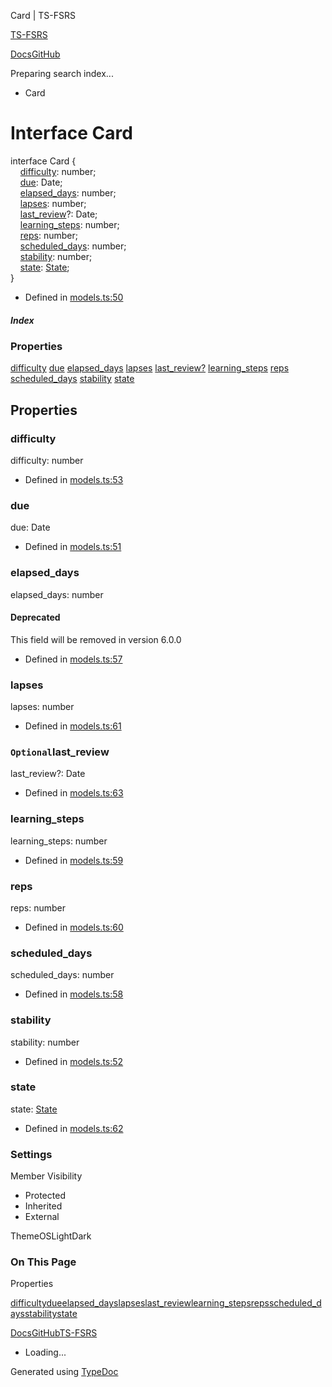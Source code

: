 Card | TS-FSRS

[TS-FSRS](https://open-spaced-repetition.github.io/ts-fsrs/)

[Docs](https://open-spaced-repetition.github.io/ts-fsrs/)[GitHub](https://github.com/open-spaced-repetition/ts-fsrs)

Preparing search index...

* Card

Interface Card
==============

interface Card {  
    [difficulty](#difficulty): number;  
    [due](#due): Date;  
    [elapsed\_days](#elapsed_days): number;  
    [lapses](#lapses): number;  
    [last\_review](#last_review)?: Date;  
    [learning\_steps](#learning_steps): number;  
    [reps](#reps): number;  
    [scheduled\_days](#scheduled_days): number;  
    [stability](#stability): number;  
    [state](#state): [State](../enum\1\2.md);  
}

* Defined in [models.ts:50](https://github.com/open-spaced-repetition/ts-fsrs/blob/448c678f6f26c323e9e70bad552dc154ac6f7de6/src/fsrs/models.ts#L50)

##### Index

### Properties

[difficulty](#difficulty)
[due](#due)
[elapsed\_days](#elapsed_days)
[lapses](#lapses)
[last\_review?](#last_review)
[learning\_steps](#learning_steps)
[reps](#reps)
[scheduled\_days](#scheduled_days)
[stability](#stability)
[state](#state)

Properties
----------

### difficulty

difficulty: number

* Defined in [models.ts:53](https://github.com/open-spaced-repetition/ts-fsrs/blob/448c678f6f26c323e9e70bad552dc154ac6f7de6/src/fsrs/models.ts#L53)

### due

due: Date

* Defined in [models.ts:51](https://github.com/open-spaced-repetition/ts-fsrs/blob/448c678f6f26c323e9e70bad552dc154ac6f7de6/src/fsrs/models.ts#L51)

### elapsed\_days

elapsed\_days: number

#### Deprecated

This field will be removed in version 6.0.0

* Defined in [models.ts:57](https://github.com/open-spaced-repetition/ts-fsrs/blob/448c678f6f26c323e9e70bad552dc154ac6f7de6/src/fsrs/models.ts#L57)

### lapses

lapses: number

* Defined in [models.ts:61](https://github.com/open-spaced-repetition/ts-fsrs/blob/448c678f6f26c323e9e70bad552dc154ac6f7de6/src/fsrs/models.ts#L61)

### `Optional`last\_review

last\_review?: Date

* Defined in [models.ts:63](https://github.com/open-spaced-repetition/ts-fsrs/blob/448c678f6f26c323e9e70bad552dc154ac6f7de6/src/fsrs/models.ts#L63)

### learning\_steps

learning\_steps: number

* Defined in [models.ts:59](https://github.com/open-spaced-repetition/ts-fsrs/blob/448c678f6f26c323e9e70bad552dc154ac6f7de6/src/fsrs/models.ts#L59)

### reps

reps: number

* Defined in [models.ts:60](https://github.com/open-spaced-repetition/ts-fsrs/blob/448c678f6f26c323e9e70bad552dc154ac6f7de6/src/fsrs/models.ts#L60)

### scheduled\_days

scheduled\_days: number

* Defined in [models.ts:58](https://github.com/open-spaced-repetition/ts-fsrs/blob/448c678f6f26c323e9e70bad552dc154ac6f7de6/src/fsrs/models.ts#L58)

### stability

stability: number

* Defined in [models.ts:52](https://github.com/open-spaced-repetition/ts-fsrs/blob/448c678f6f26c323e9e70bad552dc154ac6f7de6/src/fsrs/models.ts#L52)

### state

state: [State](../enum\1\2.md)

* Defined in [models.ts:62](https://github.com/open-spaced-repetition/ts-fsrs/blob/448c678f6f26c323e9e70bad552dc154ac6f7de6/src/fsrs/models.ts#L62)

### Settings

Member Visibility

* Protected
* Inherited
* External

ThemeOSLightDark

### On This Page

Properties

[difficulty](#difficulty)[due](#due)[elapsed\_days](#elapsed_days)[lapses](#lapses)[last\_review](#last_review)[learning\_steps](#learning_steps)[reps](#reps)[scheduled\_days](#scheduled_days)[stability](#stability)[state](#state)

[Docs](https://open-spaced-repetition.github.io/ts-fsrs/)[GitHub](https://github.com/open-spaced-repetition/ts-fsrs)[TS-FSRS](../modules.html)

* Loading...

Generated using [TypeDoc](https://typedoc.org/)